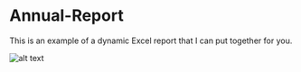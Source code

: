 # Annual-Report
This is an example of a dynamic Excel report that I can put together for you. 

![alt text](https://github.com/[nick-rivera-ru]/[main]/Annual-Report-SS.png?raw=true)
